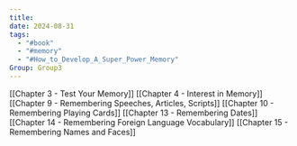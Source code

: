 ```yaml
---
title: 
date: 2024-08-31
tags:
  - "#book"
  - "#memory"
  - "#How_to_Develop_A_Super_Power_Memory"
Group: Group3
---
```

[[Chapter 3 - Test Your Memory]]
[[Chapter 4 - Interest in Memory]]
[[Chapter 9 - Remembering Speeches, Articles, Scripts]]
[[Chapter 10 - Remembering Playing Cards]]
[[Chapter 13 - Remembering Dates]]
[[Chapter 14 - Remembering Foreign Language Vocabulary]]
[[Chapter 15 - Remembering Names and Faces]]
